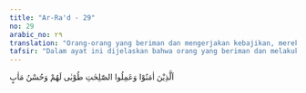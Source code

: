 ```yaml
---
title: "Ar-Ra'd - 29"
no: 29
arabic_no: ٢٩
translation: "Orang-orang yang beriman dan mengerjakan kebajikan, mereka mendapat kebahagiaan dan tempat kembali yang baik."
tafsir: "Dalam ayat ini dijelaskan bahwa orang yang beriman dan melakukan amal saleh, niscaya akan memperoleh kebahagiaan dan tempat kembali yang baik di sisi Allah pada hari kemudian."
---
```


اَلَّذِيْنَ اٰمَنُوْا وَعَمِلُوا الصّٰلِحٰتِ طُوْبٰى لَهُمْ وَحُسْنُ مَاٰبٍ 
